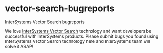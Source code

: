 # vector-search-bugreports
InterSystems Vector Search bugreports

We love [InterSystems Vector Search](https://docs.intersystems.com/irislatest/csp/docbook/DocBook.UI.Page.cls?KEY=GSQL_vecsearch) technology and want  developers be successful with InterSystems products.
Please submit bugs you found using InterSystems Vector Search technology here and InterSystems team will solve it ASAP!
